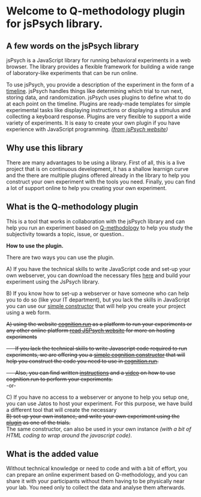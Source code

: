 # Welcome to Q-methodology plugin for jsPsych library. 

## A few words on the jsPsych library
jsPsych is a JavaScript library for running behavioral experiments in a web browser. The library provides a flexible framework for building a wide range of laboratory-like experiments that can be run online.

To use jsPsych, you provide a description of the experiment in the form of a [timeline](https://www.jspsych.org/overview/timeline/). jsPsych handles things like determining which trial to run next, storing data, and randomization. jsPsych uses plugins to define what to do at each point on the timeline. Plugins are ready-made templates for simple experimental tasks like displaying instructions or displaying a stimulus and collecting a keyboard response. Plugins are very flexible to support a wide variety of experiments. It is easy to create your own plugin if you have experience with JavaScript programming. _([from jsPsych website](https://www.jspsych.org/))_  
  
## Why use this library
There are many advantages to be using a library. First of all, this is a live project that is on continuous development, it has a shallow learnign curve and the there are multiple plugins offered already in the library to help you construct your own experiment with the tools you need. Finally, you can find a lot of support online to help you creating your own experiment. 

## What is the Q-methodology plugin
This is a tool that works in collaboration with the jsPsych library and can help you run an experiment based on [Q-methodology](https://qmethodsoftware.com/q-methodology/) to help you study the subjectivity towards a topic, issue, or question.. 

**How to use the plugin.**

There are two ways you can use the plugin.

A) If you have the technical skills to write JavaScript code and set-up your own webserver, you can download the necessary files [here]() and build your experiment using the JsPsych library. 

B) If you know how to set-up a webserver or have someone who can help you to do so (like your IT department), but you lack the skills in JavaScript you can use our [simple constructor](./constructor2/constructor) that will help you create your project using a web form. 

<strike> A) using the website [cognition.run](https://www.cognition.run) as a platform to run your experiments or any other online platform [read JSPsych website](https://www.jspsych.org/overview/running-experiments/#hosting-the-experiment-and-saving-the-data) for more on hosting experiments

&nbsp;&nbsp;&nbsp;&nbsp;&nbsp;&nbsp;If you lack the technical skills to write Javascript code required to run experiments, we are offering you a [simple cognition constructor](./constructor/constructor) that will help you construct the code you need to use in [cognition.run](https://www.cognition.run). 


&nbsp;&nbsp;&nbsp;&nbsp;&nbsp;&nbsp;Also, you can find written [instructions](./cognition/cognition) and a [video](https://www.youtube.com/watch?v=O628dNA7WCc) on how to use cognition.run to perform your experiments. 
 </strike>  
-or-  

C) If you have no access to a webserver or anyone to help you setup one, you can use Jatos to host your experiment. For this purpose, we have build a different tool that will create the necessary
<strike>   
B) set up your own instance, and write your own experiment using the [plugin](./homebrew/homebrew) as one of the trials. 
</strike>   
The same constructor, can also be used in your own instance _(with a bit of HTML coding to wrap around the javascript code)_. 

## What is the added value
Without technical knowledge or need to code and with a bit of effort, you can prepare an online experiment based on Q-methodology, and you can share it with your participants without them having to be physically near your lab. You need only to collect the data and analyse them afterwards. 



